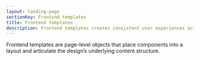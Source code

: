 ```yaml
---
layout: landing-page
sectionKey: Frontend templates
title: Frontend templates
description: Frontend templates creates consistent user experiences across GOV.UK.
---
```

Frontend templates are page-level objects that place components into a layout and articulate the design’s underlying content structure.